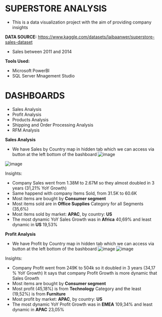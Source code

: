 # SUPERSTORE ANALYSIS

- This is a data visualization project with the aim of providing company insights

**DATA SOURCE:** https://www.kaggle.com/datasets/laibaanwer/superstore-sales-dataset 
- Sales between 2011 and 2014

**Tools Used:**

- Microsoft PowerBI
- SQL Server Mnagement Studio

# DASHBOARDS

- Sales Analysis
- Profit Analysis
- Products Analysis
- Shipping and Order Processing Analysis
- RFM Analysis

**Sales Analysis**
- We have Sales by Country map in hidden tab which we can access via button at the left bottom of the bashboard
![image](https://user-images.githubusercontent.com/113947177/234248620-54cfb22a-913c-4232-bcdf-df9e14a079da.png)

![image](https://user-images.githubusercontent.com/113947177/234237512-8d683598-91dc-4c57-9c15-7fca55ccbbd6.png)


Insights:
- Company Sales went from  1.38M to 2.67M so they almost doubled in 3 years (31,21% YoY Growth)
- Same happend with company Items Sold, from 31.5K to 60.6K
- Most items are bought by **Consumer segment**
- Most items sold are in **Office Supplies** Category for all Segments (35,6%)
- Most items sold by market: **APAC**, by country: **US**
- The most dynamic YoY Sales Growth was in **Africa** 40,69% and least dynamic in **US** 19,53%

**Profit Analysis**
- We have Profit by Country map in hidden tab which we can access via button at the left bottom of the bashboard
![image](https://user-images.githubusercontent.com/113947177/234248676-623105eb-151f-4c0f-9ae8-8234e2750899.png)
![image](https://user-images.githubusercontent.com/113947177/234240596-11cf6dc3-99c3-4a9b-a289-398fbb4e1079.png)

Insights:
- Company Profit went from  249K to 504k so it doubled in 3 years (34,17 % YoY Growth)
It says that company Profit Growth is more dynamic that Sales Growth
- Most items are bought by **Consumer segment**
- Most profit (45,18%) is from **Technology** Category and the least (19,52%) is from **Furniture**
- Most profit by market: **APAC**, by country: **US**
- The most dynamic YoY Profit Growth was in **EMEA** 109,34% and least dynamic in **APAC** 23,05%


